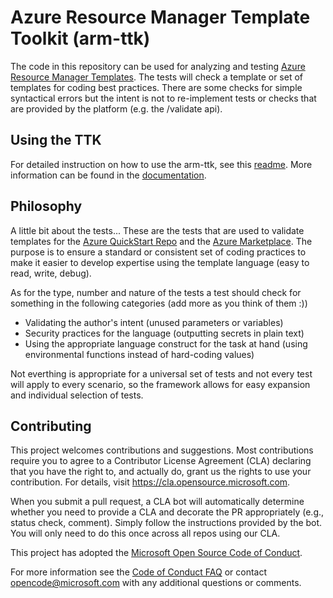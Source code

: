 
# Azure Resource Manager Template Toolkit (arm-ttk)

The code in this repository can be used for analyzing and testing [Azure Resource Manager Templates](https://docs.microsoft.com/en-us/azure/templates/).  The tests will check a template or set of templates for coding best practices.  There are some checks for simple syntactical errors but the intent is not to re-implement tests or checks that are provided by the platform (e.g. the /validate api).  

## Using the TTK
For detailed instruction on how to use the arm-ttk, see this [readme](/arm-ttk/README.md).  More information can be found in the [documentation](http://docs.microsoft.com/en-us/azure/azure-resource-manager/templates/test-toolkit).

## Philosophy

A little bit about the tests...  These are the tests that are used to validate templates for the [Azure QuickStart Repo](https://github.com/Azure/azure-quickstart-templates) and the [Azure Marketplace](https://azuremarketplace.microsoft.com/en-us/marketplace/).  The purpose is to ensure a standard or consistent set of coding practices to make it easier to develop expertise using the template language (easy to read, write, debug).

As for the type, number and  nature of the tests a test should check for something in the following categories (add more as you think of them :))

- Validating the author's intent (unused parameters or variables)
- Security practices for the language (outputting secrets in plain text)
- Using the appropriate language construct for the task at hand (using environmental functions instead of hard-coding values)

Not everthing is appropriate for a universal set of tests and not every test will apply to every scenario, so the framework allows for easy expansion and individual selection of tests.

## Contributing

This project welcomes contributions and suggestions.  Most contributions require you to agree to a Contributor License Agreement (CLA) declaring that you have the right to, and actually do, grant us the rights to use your contribution. For details, visit https://cla.opensource.microsoft.com.

When you submit a pull request, a CLA bot will automatically determine whether you need to provide a CLA and decorate the PR appropriately (e.g., status check, comment). Simply follow the instructions provided by the bot. You will only need to do this once across all repos using our CLA.

This project has adopted the [Microsoft Open Source Code of Conduct](https://opensource.microsoft.com/codeofconduct/).

For more information see the [Code of Conduct FAQ](https://opensource.microsoft.com/codeofconduct/faq/) or contact [opencode@microsoft.com](mailto:opencode@microsoft.com) with any additional questions or comments.
